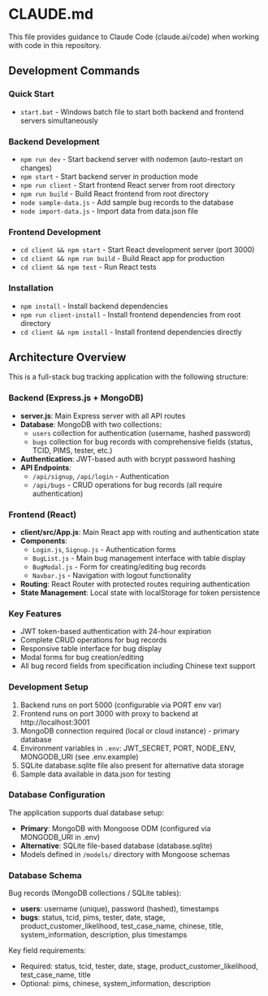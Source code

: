 # CLAUDE.md

This file provides guidance to Claude Code (claude.ai/code) when working with code in this repository.

## Development Commands

### Quick Start
- `start.bat` - Windows batch file to start both backend and frontend servers simultaneously

### Backend Development  
- `npm run dev` - Start backend server with nodemon (auto-restart on changes)
- `npm start` - Start backend server in production mode
- `npm run client` - Start frontend React server from root directory
- `npm run build` - Build React frontend from root directory
- `node sample-data.js` - Add sample bug records to the database
- `node import-data.js` - Import data from data.json file

### Frontend Development
- `cd client && npm start` - Start React development server (port 3000)
- `cd client && npm run build` - Build React app for production
- `cd client && npm test` - Run React tests

### Installation
- `npm install` - Install backend dependencies
- `npm run client-install` - Install frontend dependencies from root directory
- `cd client && npm install` - Install frontend dependencies directly

## Architecture Overview

This is a full-stack bug tracking application with the following structure:

### Backend (Express.js + MongoDB)
- **server.js**: Main Express server with all API routes
- **Database**: MongoDB with two collections:
  - `users` collection for authentication (username, hashed password)
  - `bugs` collection for bug records with comprehensive fields (status, TCID, PIMS, tester, etc.)
- **Authentication**: JWT-based auth with bcrypt password hashing
- **API Endpoints**:
  - `/api/signup`, `/api/login` - Authentication
  - `/api/bugs` - CRUD operations for bug records (all require authentication)

### Frontend (React)
- **client/src/App.js**: Main React app with routing and authentication state
- **Components**:
  - `Login.js`, `Signup.js` - Authentication forms
  - `BugList.js` - Main bug management interface with table display
  - `BugModal.js` - Form for creating/editing bug records
  - `Navbar.js` - Navigation with logout functionality
- **Routing**: React Router with protected routes requiring authentication
- **State Management**: Local state with localStorage for token persistence

### Key Features
- JWT token-based authentication with 24-hour expiration
- Complete CRUD operations for bug records
- Responsive table interface for bug display
- Modal forms for bug creation/editing
- All bug record fields from specification including Chinese text support

### Development Setup
1. Backend runs on port 5000 (configurable via PORT env var)
2. Frontend runs on port 3000 with proxy to backend at http://localhost:3001
3. MongoDB connection required (local or cloud instance) - primary database
4. Environment variables in `.env`: JWT_SECRET, PORT, NODE_ENV, MONGODB_URI (see .env.example)
5. SQLite database.sqlite file also present for alternative data storage
6. Sample data available in data.json for testing

### Database Configuration
The application supports dual database setup:
- **Primary**: MongoDB with Mongoose ODM (configured via MONGODB_URI in .env)
- **Alternative**: SQLite file-based database (database.sqlite)
- Models defined in `/models/` directory with Mongoose schemas

### Database Schema
Bug records (MongoDB collections / SQLite tables):
- **users**: username (unique), password (hashed), timestamps
- **bugs**: status, tcid, pims, tester, date, stage, product_customer_likelihood, test_case_name, chinese, title, system_information, description, plus timestamps

Key field requirements:
- Required: status, tcid, tester, date, stage, product_customer_likelihood, test_case_name, title
- Optional: pims, chinese, system_information, description